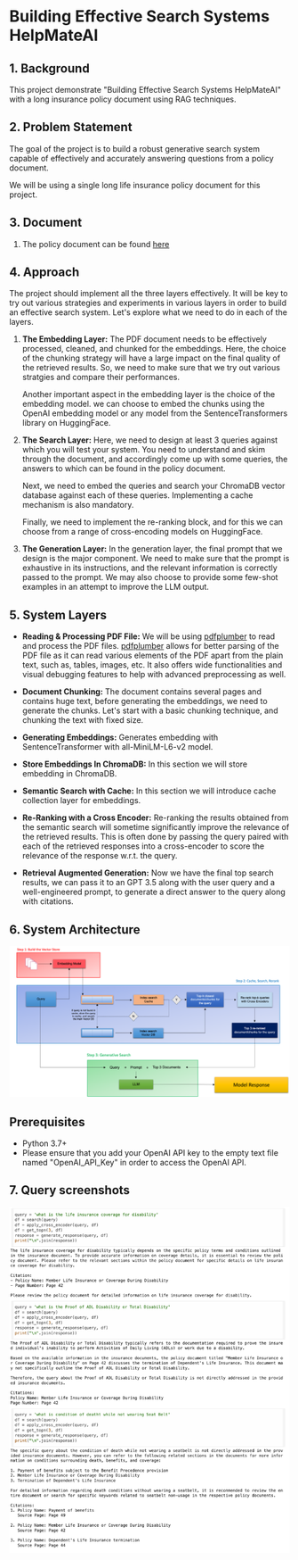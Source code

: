# Building Effective Search Systems HelpMateAI

## 1. Background

This project demonstrate "Building Effective Search Systems HelpMateAI" with a long insurance policy document using RAG
techniques.

## 2. Problem Statement

The goal of the project is to build a robust generative search system capable of effectively and accurately
answering questions from a policy document.

We will be using a single long life insurance policy document for this project.

## 3. Document

1. The policy document can be found [here](Principal-Sample-Life-Insurance-Policy.pdf)

## 4. Approach

The project should implement all the three layers effectively. It will be key to try out various strategies and
experiments in various layers in order to build an effective search system. Let's explore what we need to do in each of
the layers.

1. **The Embedding Layer:** The PDF document needs to be effectively processed, cleaned, and chunked for the embeddings.
   Here, the choice of the chunking strategy will have a large impact on the final quality of the retrieved results. So,
   we need to make sure that we try out various stratgies and compare their performances.

   Another important aspect in the embedding layer is the choice of the embedding model. we can choose to embed the
   chunks using the OpenAI embedding model or any model from the SentenceTransformers library on HuggingFace.

2. **The Search Layer:** Here, we need to design at least 3 queries against which you will test your system. You
   need to understand and skim through the document, and accordingly come up with some queries, the answers to which
   can be found in the policy document.

   Next, we need to embed the queries and search your ChromaDB vector database against each of these queries.
   Implementing a cache mechanism is also mandatory.

   Finally, we need to implement the re-ranking block, and for this we can choose from a range of cross-encoding
   models on HuggingFace.

3. **The Generation Layer:** In the generation layer, the final prompt that we design is the major component. We need to
   make sure that the prompt is exhaustive in its instructions, and the relevant information is correctly passed to the
   prompt. We may also choose to provide some few-shot examples in an attempt to improve the LLM output.

## 5. System Layers

- **Reading & Processing PDF File:** We will be using [pdfplumber](https://pypi.org/project/pdfplumber/) to read and
  process the PDF files. [pdfplumber](https://pypi.org/project/pdfplumber/) allows
  for better parsing of the PDF file as it can read various elements of the PDF apart from the plain text, such as,
  tables, images, etc. It also offers wide functionalities and visual debugging features to help with
  advanced preprocessing as well.

- **Document Chunking:** The document contains several pages and contains huge text, before generating the embeddings,
  we need to generate the chunks. Let's start with a basic chunking technique, and chunking the text with fixed size.

- **Generating Embeddings:**  Generates embedding with SentenceTransformer with all-MiniLM-L6-v2 model.

- **Store Embeddings In ChromaDB:** In this section we will store embedding in ChromaDB.

- **Semantic Search with Cache:** In this section we will introduce cache collection layer for embeddings.

- **Re-Ranking with a Cross Encoder:** Re-ranking the results obtained from the semantic search will sometime
  significantly improve the relevance of the retrieved results. This is often done by passing the query paired with each
  of the retrieved responses into a cross-encoder to score the relevance of the response w.r.t. the query.

- **Retrieval Augmented Generation:** Now we have the final top search results, we can pass it to an GPT 3.5 along
  with the user query and a well-engineered prompt, to generate a direct answer to the query along with citations.

## 6. System Architecture

![architecture](architecture.png)

## Prerequisites

- Python 3.7+
- Please ensure that you add your OpenAI API key to the empty text file named "OpenAI_API_Key" in order to access the
  OpenAI API.

## 7. Query screenshots

![Screenshot1](/queries-answer.png)